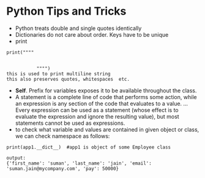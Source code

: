 
# Python Tips and Tricks

 
- Python treats double and single quotes identically
- Dictionaries do not care about order. Keys have to be unique
- print
```text
print(""""     


           """") 
this is used to print multiline string
this also preserves quotes, whitespaces  etc.
```

- **Self**. Prefix for variables exposes it to be available throughout the class.
- A statement is a complete line of code that performs some action, while an expression is any section of the code that evaluates to a value. ... Every expression can be used as a statement (whose effect is to evaluate the expression and ignore the resulting value), but most statements cannot be used as expressions.
- to check what variable and values are contained in given object or class, we can check namespace as follows:
```text
print(app1.__dict__)  #app1 is object of some Employee class

output:
{'first_name': 'suman', 'last_name': 'jain', 'email': 'suman.jain@mycompany.com', 'pay': 50000}
```
